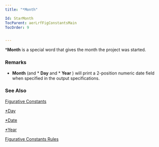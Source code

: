 ```yaml
---
title: "*Month"

Id: StarMonth
TocParent: aerLrfFigConstantsMain
TocOrder: 9


---
```


***Month** is a special word that gives the month the project was started. 

### Remarks
* **Month** (and * **Day** and * **Year** ) will print a 2-position numeric date field when specified in the output specifications. 

### See Also
[Figurative Constants](aerLrfFigConstantsMain.html)

[*Day](StarDay.html)

[*Date](StarDate.html)

[*Year](StarYear.html)

[Figurative Constants Rules](Fig_Constants_Rules.html) 
